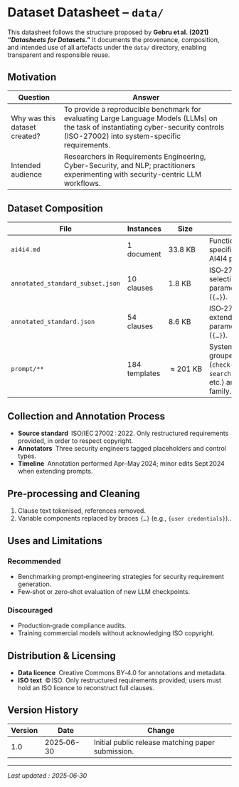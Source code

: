 # Dataset Datasheet – `data/`

This datasheet follows the structure proposed by **Gebru et al. (2021) *“Datasheets for Datasets.”***  It documents the provenance, composition, and intended use of all artefacts under the `data/` directory, enabling transparent and responsible reuse.

## Motivation

| Question                          | Answer                                                                                                                                                                              |
| --------------------------------- | ----------------------------------------------------------------------------------------------------------------------------------------------------------------------------------- |
| Why was this dataset created?     | To provide a reproducible benchmark for evaluating Large Language Models (LLMs) on the task of instantiating cyber-security controls (ISO-27002) into system-specific requirements. |
| Intended audience                 | Researchers in Requirements Engineering, Cyber-Security, and NLP; practitioners experimenting with security-centric LLM workflows.                                                  |

## Dataset Composition

| File                             | Instances     | Size      | Content                                                                                                            |
| -------------------------------- | ------------- | --------- | ------------------------------------------------------------------------------------------------------------------ |
| `ai4i4.md`                       | 1 document    | 33.8 KB   | Functional & domain specification of the AI4I4 pilot system.                                                       |
| `annotated_standard_subset.json` | 10 clauses    | 1.8 KB    | ISO‑27002 clauses selection with parameter placeholders (`{…}`).                                            |
| `annotated_standard.json`        | 54 clauses    | 8.6 KB    | ISO‑27002 clauses extended selection with parameter placeholders (`{…}`).                                            |
| `prompt/**`                      | 184 templates |  ≈ 201 KB | System / user prompts grouped by task (`check‑applicability`, `search‑domain‑elements`, etc.) and by model family. |

## Collection and Annotation Process

* **Source standard** ISO/IEC 27002 : 2022. Only restructured requirements provided, in order to respect copyright.
* **Annotators** Three security engineers tagged placeholders and control types.
* **Timeline** Annotation performed Apr–May 2024; minor edits Sept 2024 when extending prompts.

## Pre‑processing and Cleaning

1. Clause text tokenised, references removed.
2. Variable components replaced by braces `{…}` (e.g., `{user credentials}`)..

## Uses and Limitations

### Recommended

* Benchmarking prompt‑engineering strategies for security requirement generation.
* Few‑shot or zero‑shot evaluation of new LLM checkpoints.

### Discouraged

* Production‑grade compliance audits.
* Training commercial models without acknowledging ISO copyright.

## Distribution & Licensing

* **Data licence** Creative Commons BY‑4.0 for annotations and metadata.
* **ISO text** © ISO. Only restructured requirements provided; users must hold an ISO licence to reconstruct full clauses.

## Version History

| Version | Date       | Change                                            |
| ------- | ---------- | ------------------------------------------------- |
| 1.0     | 2025‑06-30 | Initial public release matching paper submission. |

---

*Last updated : 2025‑06‑30*
